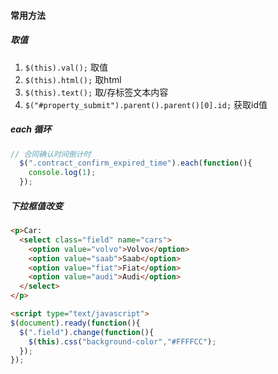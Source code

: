 #### 常用方法

##### 取值
1. `$(this).val();` 取值
2. `$(this).html();` 取html
3. `$(this).text();` 取/存标签文本内容
4. `$("#property_submit").parent().parent()[0].id;` 获取id值
##### each 循环
```js
// 合同确认时间倒计时
  $(".contract_confirm_expired_time").each(function(){
    console.log(1);
  });
```

##### 下拉框值改变
```html
<p>Car:
  <select class="field" name="cars">
    <option value="volvo">Volvo</option>
    <option value="saab">Saab</option>
    <option value="fiat">Fiat</option>
    <option value="audi">Audi</option>
  </select>
</p>

<script type="text/javascript">
$(document).ready(function(){
  $(".field").change(function(){
    $(this).css("background-color","#FFFFCC");
  });
});
```